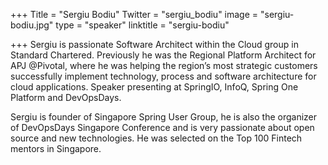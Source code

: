 +++
Title = "Sergiu Bodiu"
Twitter = "sergiu_bodiu"
image = "sergiu-bodiu.jpg"
type = "speaker"
linktitle = "sergiu-bodiu"

+++
Sergiu is passionate Software Architect within the Cloud group in Standard Chartered. Previously he was the Regional Platform Architect for APJ @Pivotal, where he was helping the region’s most strategic customers successfully implement technology, process and software architecture for cloud applications. Speaker presenting at SpringIO, InfoQ, Spring One Platform and DevOpsDays.

Sergiu is founder of Singapore Spring User Group, he is also the organizer of DevOpsDays Singapore Conference and is very passionate about open source and new technologies. He was selected on the Top 100 Fintech mentors in Singapore.
